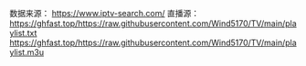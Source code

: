 数据来源：
https://www.iptv-search.com/
直播源：
https://ghfast.top/https://raw.githubusercontent.com/Wind5170/TV/main/playlist.txt
https://ghfast.top/https://raw.githubusercontent.com/Wind5170/TV/main/playlist.m3u
